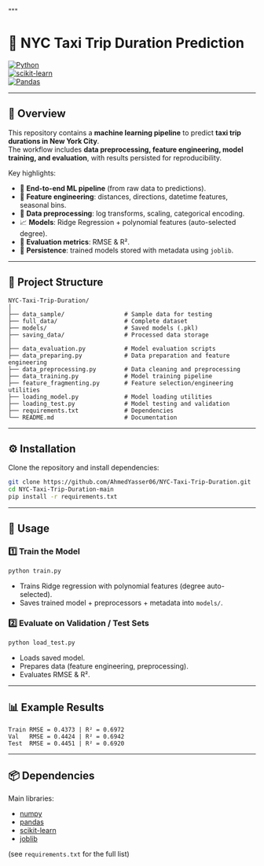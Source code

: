 """

# 🚖 NYC Taxi Trip Duration Prediction

[![Python](https://img.shields.io/badge/Python-3.10+-blue.svg)](https://www.python.org/)  
[![scikit-learn](https://img.shields.io/badge/scikit--learn-ML-orange)](https://scikit-learn.org/stable/)  
[![Pandas](https://img.shields.io/badge/pandas-Data%20Analysis-yellowgreen)](https://pandas.pydata.org/)

---

## 📌 Overview

This repository contains a **machine learning pipeline** to predict **taxi trip durations in New York City**.  
The workflow includes **data preprocessing, feature engineering, model training, and evaluation**, with results persisted for reproducibility.

Key highlights:

- 🚀 **End-to-end ML pipeline** (from raw data to predictions).
- 🧮 **Feature engineering**: distances, directions, datetime features, seasonal bins.
- 🔧 **Data preprocessing**: log transforms, scaling, categorical encoding.
- 📈 **Models**: Ridge Regression + polynomial features (auto-selected degree).
- 📝 **Evaluation metrics**: RMSE & R².
- 💾 **Persistence**: trained models stored with metadata using `joblib`.

---

## 📂 Project Structure

```
NYC-Taxi-Trip-Duration/
│
├── data_sample/                 # Sample data for testing
├── full_data/                   # Complete dataset
├── models/                      # Saved models (.pkl)
├── saving_data/                 # Processed data storage
│
├── data_evaluation.py           # Model evaluation scripts
├── data_preparing.py            # Data preparation and feature engineering
├── data_preprocessing.py        # Data cleaning and preprocessing
├── data_training.py             # Model training pipeline
├── feature_fragmenting.py       # Feature selection/engineering utilities
├── loading_model.py             # Model loading utilities
├── loading_test.py              # Model testing and validation
├── requirements.txt             # Dependencies
└── README.md                    # Documentation
```

---

## ⚙️ Installation

Clone the repository and install dependencies:

```bash
git clone https://github.com/AhmedYasser06/NYC-Taxi-Trip-Duration.git
cd NYC-Taxi-Trip-Duration-main
pip install -r requirements.txt
```

---

## 🚀 Usage

### 1️⃣ Train the Model

```bash
python train.py
```

- Trains Ridge regression with polynomial features (degree auto-selected).
- Saves trained model + preprocessors + metadata into `models/`.

### 2️⃣ Evaluate on Validation / Test Sets

```bash
python load_test.py
```

- Loads saved model.
- Prepares data (feature engineering, preprocessing).
- Evaluates RMSE & R².

---

## 📊 Example Results

```
Train RMSE = 0.4373 | R² = 0.6972
Val   RMSE = 0.4424 | R² = 0.6942
Test  RMSE = 0.4451 | R² = 0.6920
```

---

## 📦 Dependencies

Main libraries:

- [numpy](https://numpy.org/)
- [pandas](https://pandas.pydata.org/)
- [scikit-learn](https://scikit-learn.org/stable/)
- [joblib](https://joblib.readthedocs.io/)

(see `requirements.txt` for the full list)
